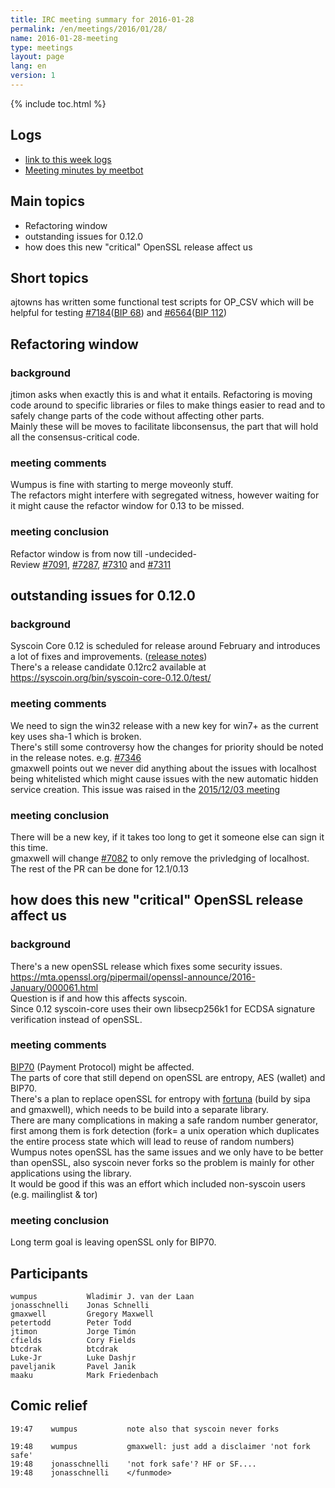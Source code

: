 ```yaml
---
title: IRC meeting summary for 2016-01-28
permalink: /en/meetings/2016/01/28/
name: 2016-01-28-meeting
type: meetings
layout: page
lang: en
version: 1
---
```

{% include toc.html %}

## Logs

- [link to this week logs](http://syscoinstats.com/irc/syscoin-dev/logs/2016/01/28#l1454007669.0)  
- [Meeting minutes by meetbot](http://www.erisian.com.au/meetbot/syscoin-dev/2016/syscoin-dev.2016-01-28-19.01.html) 

## Main topics 

- Refactoring window  
- outstanding issues for 0.12.0  
- how does this new "critical" OpenSSL release affect us

## Short topics

ajtowns has written some functional test scripts for OP_CSV which will be helpful for testing [#7184](https://github.com/syscoin/syscoin/pull/7184)([BIP 68](https://github.com/syscoin/bips/blob/master/bip-0068.mediawiki)) and [#6564](https://github.com/syscoin/syscoin/pull/6564)([BIP 112](https://github.com/syscoin/bips/blob/master/bip-0112.mediawiki))

## Refactoring window

### background

jtimon asks when exactly this is and what it entails. Refactoring is moving code around to specific libraries or files to make things easier to read and to safely change parts of the code without affecting other parts.  
Mainly these will be moves to facilitate libconsensus, the part that will hold all the consensus-critical code.

### meeting comments

Wumpus is fine with starting to merge moveonly stuff.  
The refactors might interfere with segregated witness, however waiting for it might cause the refactor window for 0.13 to be missed.  

### meeting conclusion

Refactor window is from now till -undecided-   
Review [#7091](https://github.com/syscoin/syscoin/pull/7091), [#7287](https://github.com/syscoin/syscoin/pull/7287), [#7310](https://github.com/syscoin/syscoin/pull/7310) and [#7311](https://github.com/syscoin/syscoin/pull/7311)

## outstanding issues for 0.12.0

### background

Syscoin Core 0.12 is scheduled for release around February and introduces a lot of fixes and improvements. ([release notes](https://github.com/syscoin/syscoin/blob/0.12/doc/release-notes.md))   
There's a release candidate 0.12rc2 available at https://syscoin.org/bin/syscoin-core-0.12.0/test/

### meeting comments

We need to sign the win32 release with a new key for win7+ as the current key uses sha-1 which is broken.   
There's still some controversy how the changes for priority should be noted in the release notes. e.g. [#7346](https://github.com/syscoin/syscoin/pull/7346)   
gmaxwell points out we never did anything about the issues with localhost being whitelisted which might cause issues with the new automatic hidden service creation. This issue was raised in the [2015/12/03 meeting](https://syscoincore.org/en/meetings/2015/12/03/)  

### meeting conclusion

There will be a new key, if it takes too long to get it someone else can sign it this time.  
gmaxwell will change [#7082](https://github.com/syscoin/syscoin/pull/7082) to only remove the privledging of localhost. The rest of the PR can be done for 12.1/0.13

## how does this new "critical" OpenSSL release affect us

### background

There's a new openSSL release which fixes some security issues. https://mta.openssl.org/pipermail/openssl-announce/2016-January/000061.html  
Question is if and how this affects syscoin.  
Since 0.12 syscoin-core uses their own libsecp256k1 for ECDSA signature verification instead of openSSL.  

### meeting comments

[BIP70](https://github.com/syscoin/bips/blob/master/bip-0070.mediawiki) (Payment Protocol) might be affected.   
The parts of core that still depend on openSSL are entropy, AES (wallet) and BIP70.   
There's a plan to replace openSSL for entropy with [fortuna](https://github.com/syscoin/syscoin/pull/5885) (build by sipa and gmaxwell), which needs to be build into a separate library.  
There are many complications in making a safe random number generator, first among them is fork detection (fork= a unix operation which duplicates the entire process state which will lead to reuse of random numbers)  
Wumpus notes openSSL has the same issues and we only have to be better than openSSL, also syscoin never forks so the problem is mainly for other applications using the library.  
It would be good if this was an effort which included non-syscoin users (e.g. mailinglist & tor)

### meeting conclusion

Long term goal is leaving openSSL only for BIP70.

## Participants

    wumpus           Wladimir J. van der Laan  
    jonasschnelli    Jonas Schnelli  
    gmaxwell         Gregory Maxwell  
    petertodd        Peter Todd  
    jtimon           Jorge Timón  
    cfields          Cory Fields  
    btcdrak          btcdrak  
    Luke-Jr          Luke Dashjr  
    paveljanik       Pavel Janik  
    maaku            Mark Friedenbach  


## Comic relief

    19:47    wumpus           note also that syscoin never forks

    19:48    wumpus           gmaxwell: just add a disclaimer 'not fork safe'  
    19:48    jonasschnelli    'not fork safe'? HF or SF....   
    19:48    jonasschnelli    </funmode>
